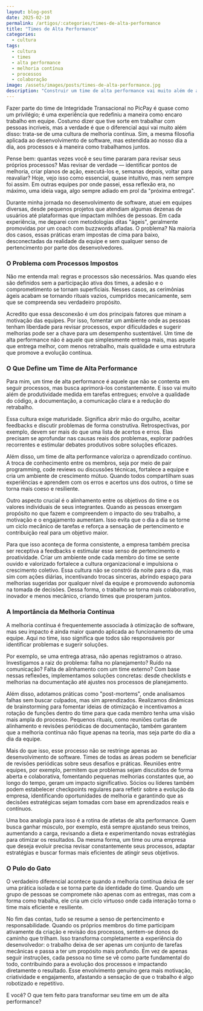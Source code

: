 ```yaml
---
layout: blog-post
date: 2025-02-10
permalink: /artigos/:categories/times-de-alta-performance
title: "Times de Alta Performance"
categories:
  - cultura
tags:
  - cultura
  - times
  - alta performance
  - melhoria contínua
  - processos
  - colaboração
image: /assets/images/posts/times-de-alta-performance.jpg
description: "Construir um time de alta performance vai muito além de adotar metodologias ou seguir processos predefinidos. Trata-se de criar uma cultura onde a melhoria contínua não seja apenas um conceito abstrato, mas uma prática diária. No PicPay, fazer parte do time de Integridade Transacional me mostrou na prática como essa mentalidade transforma não apenas a eficiência das entregas, mas também o engajamento e a motivação da equipe. Neste artigo, compartilho aprendizados sobre como revisar processos, fomentar autonomia e tornar o trabalho mais colaborativo, evitando que a rotina se torne apenas um ciclo mecânico de tarefas."
---
```


Fazer parte do time de Integridade Transacional no PicPay é quase como um privilégio; é uma experiência que redefiniu a
maneira como encaro trabalho em equipe. Costumo dizer que tive sorte em trabalhar com pessoas incríveis, mas a verdade é
que o diferencial aqui vai muito além disso: trata-se de uma cultura de melhoria contínua. Sim, a mesma filosofia
aplicada ao desenvolvimento de software, mas estendida ao nosso dia a dia, aos processos e à maneira como trabalhamos
juntos.

Pense bem: quantas vezes você e seu time pararam para revisar seus próprios processos? Mas revisar de verdade —
identificar pontos de melhoria, criar planos de ação, executá-los e, semanas depois, voltar para reavaliar? Hoje, vejo
isso como essencial, quase intuitivo, mas nem sempre foi assim. Em outras equipes por onde passei, essa reflexão era, no
máximo, uma ideia vaga, algo sempre adiado em prol da "próxima entrega".

Durante minha jornada no desenvolvimento de software, atuei em equipes diversas, desde pequenos projetos que atendiam
algumas dezenas de usuários até plataformas que impactam milhões de pessoas. Em cada experiência, me deparei com
metodologias ditas "ágeis", geralmente promovidas por um coach com buzzwords afiadas. O problema? Na maioria dos casos,
essas práticas eram impostas de cima para baixo, desconectadas da realidade da equipe e sem qualquer senso de
pertencimento por parte dos desenvolvedores.

### O Problema com Processos Impostos

Não me entenda mal: regras e processos são necessários. Mas quando eles são definidos sem a participação ativa dos
times, a adesão e o comprometimento se tornam superficiais. Nesses casos, as cerimônias ágeis acabam se tornando rituais
vazios, cumpridos mecanicamente, sem que se compreenda seu verdadeiro propósito.

Acredito que essa desconexão é um dos principais fatores que minam a motivação das equipes. Por isso, fomentar um
ambiente onde as pessoas tenham liberdade para revisar processos, expor dificuldades e sugerir melhorias pode ser a
chave para um desempenho sustentável. Um time de alta performance não é aquele que simplesmente entrega mais, mas aquele
que entrega melhor, com menos retrabalho, mais qualidade e uma estrutura que promove a evolução contínua.

### O Que Define um Time de Alta Performance

Para mim, um time de alta performance é aquele que não se contenta em seguir processos, mas busca aprimorá-los
constantemente. E isso vai muito além de produtividade medida em tarefas entregues; envolve a qualidade do código, a
documentação, a comunicação clara e a redução do retrabalho.

Essa cultura exige maturidade. Significa abrir mão do orgulho, aceitar feedbacks e discutir problemas de forma
construtiva. Retrospectivas, por exemplo, devem ser mais do que uma lista de acertos e erros. Elas precisam se
aprofundar nas causas reais dos problemas, explorar padrões recorrentes e estimular debates produtivos sobre soluções
eficazes.

Além disso, um time de alta performance valoriza o aprendizado contínuo. A troca de conhecimento entre os membros, seja
por meio de pair programming, code reviews ou discussões técnicas, fortalece a equipe e cria um ambiente de crescimento
mútuo. Quando todos compartilham suas experiências e aprendem com os erros e acertos uns dos outros, o time se torna
mais coeso e resiliente.

Outro aspecto crucial é o alinhamento entre os objetivos do time e os valores individuais de seus integrantes. Quando as
pessoas enxergam propósito no que fazem e compreendem o impacto do seu trabalho, a motivação e o engajamento aumentam.
Isso evita que o dia a dia se torne um ciclo mecânico de tarefas e reforça a sensação de pertencimento e contribuição
real para um objetivo maior.

Para que isso aconteça de forma consistente, a empresa também precisa ser receptiva a feedbacks e estimular esse senso
de pertencimento e proatividade. Criar um ambiente onde cada membro do time se sente ouvido e valorizado fortalece a
cultura organizacional e impulsiona o crescimento coletivo. Essa cultura não se constrói da noite para o dia, mas sim
com ações diárias, incentivando trocas sinceras, abrindo espaço para melhorias sugeridas por qualquer nível da equipe e
promovendo autonomia na tomada de decisões. Dessa forma, o trabalho se torna mais colaborativo, inovador e menos
mecânico, criando times que prosperam juntos.

### A Importância da Melhoria Contínua

A melhoria contínua é frequentemente associada à otimização de software, mas seu impacto é ainda maior quando aplicada
ao funcionamento de uma equipe. Aqui no time, isso significa que todos são responsáveis por identificar problemas e
sugerir soluções.

Por exemplo, se uma entrega atrasa, não apenas registramos o atraso. Investigamos a raiz do problema: falha no
planejamento? Ruído na comunicação? Falta de alinhamento com um time externo? Com base nessas reflexões, implementamos
soluções concretas: desde checklists e melhorias na documentação até ajustes nos processos de planejamento.

Além disso, adotamos práticas como "post-mortems", onde analisamos falhas sem buscar culpados, mas sim aprendizados.
Realizamos dinâmicas de brainstorming para fomentar ideias de otimização e incentivamos a rotação de funções dentro do
time para que cada membro tenha uma visão mais ampla do processo. Pequenos rituais, como reuniões curtas de alinhamento
e revisões periódicas de documentação, também garantem que a melhoria contínua não fique apenas na teoria, mas seja
parte do dia a dia da equipe.

Mais do que isso, esse processo não se restringe apenas ao desenvolvimento de software. Times de todas as áreas podem se
beneficiar de revisões periódicas sobre seus desafios e práticas. Reuniões entre equipes, por exemplo, permitem que
problemas sejam discutidos de forma aberta e colaborativa, fomentando pequenas melhorias constantes que, ao longo do
tempo, geram um impacto significativo. Sócios ou líderes também podem estabelecer checkpoints regulares para refletir
sobre a evolução da empresa, identificando oportunidades de melhoria e garantindo que as decisões estratégicas sejam
tomadas com base em aprendizados reais e contínuos.

Uma boa analogia para isso é a rotina de atletas de alta performance. Quem busca ganhar músculo, por exemplo, está
sempre ajustando seus treinos, aumentando a carga, revisando a dieta e experimentando novas estratégias para otimizar os
resultados. Da mesma forma, um time ou uma empresa que deseja evoluir precisa revisar constantemente seus processos,
adaptar estratégias e buscar formas mais eficientes de atingir seus objetivos.

### O Pulo do Gato

O verdadeiro diferencial acontece quando a melhoria contínua deixa de ser uma prática isolada e se torna parte da
identidade do time. Quando um grupo de pessoas se compromete não apenas com as entregas, mas com a forma como trabalha,
ele cria um ciclo virtuoso onde cada interação torna o time mais eficiente e resiliente.

No fim das contas, tudo se resume a senso de pertencimento e responsabilidade. Quando os próprios membros do time
participam ativamente da criação e revisão dos processos, sentem-se donos do caminho que trilham. Isso transforma
completamente a experiência do desenvolvedor: o trabalho deixa de ser apenas um conjunto de tarefas mecânicas e passa a
ter um propósito mais profundo. Em vez de apenas seguir instruções, cada pessoa no time se vê como parte fundamental do
todo, contribuindo para a evolução dos processos e impactando diretamente o resultado. Esse envolvimento genuíno
gera mais motivação, criatividade e engajamento, afastando a sensação de que o trabalho é algo robotizado e repetitivo.

E você? O que tem feito para transformar seu time em um de alta performance?

